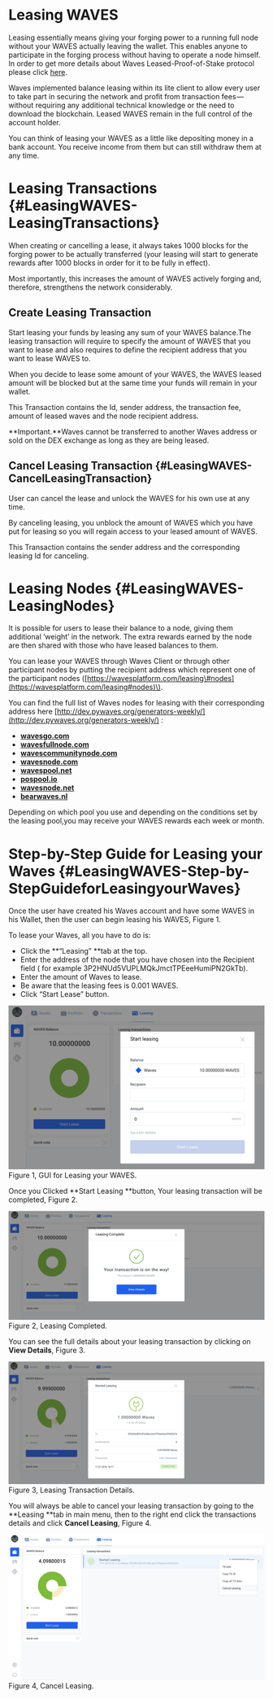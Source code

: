 # Leasing WAVES

Leasing essentially means giving your forging power to a running full node without your WAVES actually leaving the wallet. This enables anyone to participate in the forging process without having to operate a node himself.  In order to get more details about Waves Leased-Proof-of-Stake protocol please click [here](https://waves-platform.gitbooks.io/wavesdocs/content/leased-proof-of-stake-lpos.html).

Waves implemented balance leasing within its lite client to allow every user to take part in securing the network and profit from transaction fees — without requiring any additional technical knowledge or the need to download the blockchain. Leased WAVES remain in the full control of the account holder.

You can think of leasing your WAVES as a little like depositing money in a bank account. You receive income from them but can still withdraw them at any time.

# Leasing Transactions {#LeasingWAVES-LeasingTransactions}

When creating or cancelling a lease, it always takes 1000 blocks for the forging power to be actually transferred \(your leasing will start to generate rewards after 1000 blocks in order for it to be fully in effect\).

Most importantly, this increases the amount of WAVES actively forging and, therefore, strengthens the network considerably.

## Create Leasing Transaction

Start leasing your funds by leasing any sum of your WAVES balance.The leasing transaction will require to specify the amount of WAVES that you want to lease and also requires to define the recipient address that you want to lease WAVES to.

When you decide to lease some amount of your WAVES, the WAVES leased amount will be blocked but at the same time your funds will remain in your wallet.

This Transaction contains the Id, sender address, the transaction fee, amount of leased waves and the node recipient address.

**Important.**Waves cannot be transferred to another Waves address or sold on the DEX exchange as long as they are being leased.

## Cancel Leasing Transaction {#LeasingWAVES-CancelLeasingTransaction}

User can cancel the lease and unlock the WAVES for his own use at any time.

By canceling leasing, you unblock the amount of WAVES which you have put for leasing so you will regain access to your leased amount of WAVES.

This Transaction contains the sender address and the corresponding leasing Id for canceling.

# Leasing Nodes {#LeasingWAVES-LeasingNodes}

It is possible for users to lease their balance to a node, giving them additional ‘weight’ in the network. The extra rewards earned by the node are then shared with those who have leased balances to them.

You can lease your WAVES through Waves Client or through other participant nodes by putting the recipient address which represent one of the participant nodes \([https://wavesplatform.com/leasing\#nodes](https://wavesplatform.com/leasing#nodes)\).

You can find the full list of Waves nodes for leasing with their corresponding address here [http://dev.pywaves.org/generators-weekly/](http://dev.pywaves.org/generators-weekly/) :

* [**wavesgo.com**](http://wavesgo.com/)
* [**wavesfullnode.com**](http://wavesfullnode.com/)
* [**wavescommunitynode.com**](http://wavescommunitynode.com/)
* [**wavesnode.com**](http://wavesnode.com/)
* [**wavespool.net**](http://wavespool.net/)
* [**pospool.io**](http://pospool.io/)
* [**wavesnode.net**](http://wavesnode.net/)
* [**bearwaves.nl**](http://bearwaves.nl/)

Depending on which pool you use and depending on the conditions set by the leasing pool,you may receive your WAVES rewards each week or month.

# Step-by-Step Guide for Leasing your Waves {#LeasingWAVES-Step-by-StepGuideforLeasingyourWaves}

Once the user have created his Waves account and have some WAVES in his Wallet, then the user can begin leasing his WAVES, Figure 1.

To lease your Waves, all you have to do is:

* Click the **“Leasing” **tab at the top.
* Enter the address of the node that you have chosen into the Recipient field \( for example
  3P2HNUd5VUPLMQkJmctTPEeeHumiPN2GkTb\).
* Enter the amount of Waves to lease.
* Be aware that the leasing fees is 0.001 WAVES.
* Click “Start Lease” button.

![](/_assets/Screen%20Shot%202018-01-16%20at%205.24.48%20PM.png)Figure 1, GUI for Leasing your WAVES.



Once you Clicked **Start Leasing **button, Your leasing transaction will be completed, Figure 2.

![](/_assets/Screen%20Shot%202018-01-17%20at%206.18.06%20PM.png)Figure 2, Leasing Completed.



You can see the full details about your leasing transaction by clicking on **View Details**, Figure 3.

![](/_assets/Screen%20Shot%202018-01-17%20at%206.18.31%20PM.png)Figure 3, Leasing Transaction Details.  
  
You will always be able to cancel your leasing transaction by going to the **Leasing **tab in main menu, then to the right end click the transactions details and click **Cancel Leasing**, Figure 4.

![](/_assets/Screen%20Shot%202018-01-24%20at%203.38.08%20PM.png)Figure 4, Cancel Leasing.



